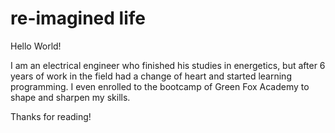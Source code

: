 # re-imagined life

Hello World!

I am an electrical engineer who finished his studies in energetics, but after 6 years of work in the field had a change of heart and started learning programming. I even enrolled to the bootcamp of Green Fox Academy to shape and sharpen my skills.

Thanks for reading!
